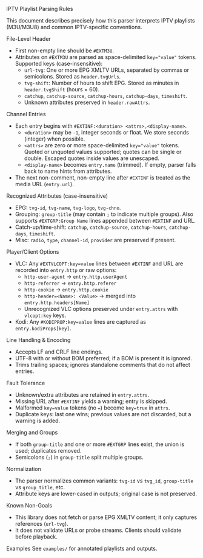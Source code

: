 IPTV Playlist Parsing Rules

This document describes precisely how this parser interprets IPTV playlists (M3U/M3U8) and common IPTV-specific conventions.

File-Level Header
- First non-empty line should be `#EXTM3U`.
- Attributes on `#EXTM3U` are parsed as space-delimited `key="value"` tokens. Supported keys (case-insensitive):
  - `url-tvg`: One or more EPG XMLTV URLs, separated by commas or semicolons. Stored as `header.tvgUrls`.
  - `tvg-shift`: Number of hours to shift EPG. Stored as minutes in `header.tvgShift` (hours × 60).
  - `catchup`, `catchup-source`, `catchup-hours`, `catchup-days`, `timeshift`.
  - Unknown attributes preserved in `header.rawAttrs`.

Channel Entries
- Each entry begins with `#EXTINF:<duration> <attrs>,<display-name>`.
  - `<duration>` may be `-1`, integer seconds or float. We store seconds (integer) when possible.
  - `<attrs>` are zero or more space-delimited `key="value"` tokens. Quoted or unquoted values supported; quotes can be single or double. Escaped quotes inside values are unescaped.
  - `<display-name>` becomes `entry.name` (trimmed). If empty, parser falls back to name hints from attributes.
- The next non-comment, non-empty line after `#EXTINF` is treated as the media URL (`entry.url`).

Recognized Attributes (case-insensitive)
- EPG: `tvg-id`, `tvg-name`, `tvg-logo`, `tvg-chno`.
- Grouping: `group-title` (may contain `;` to indicate multiple groups). Also supports `#EXTGRP:Group Name` lines appended between `#EXTINF` and URL.
- Catch-up/time-shift: `catchup`, `catchup-source`, `catchup-hours`, `catchup-days`, `timeshift`.
- Misc: `radio`, `type`, `channel-id`, `provider` are preserved if present.

Player/Client Options
- VLC: Any `#EXTVLCOPT:key=value` lines between `#EXTINF` and URL are recorded into `entry.http` or raw options:
  - `http-user-agent` -> `entry.http.userAgent`
  - `http-referrer` -> `entry.http.referer`
  - `http-cookie` -> `entry.http.cookie`
  - `http-header=<Name>: <Value>` -> merged into `entry.http.headers[Name]`
  - Unrecognized VLC options preserved under `entry.attrs` with `vlcopt:key` keys.
- Kodi: Any `#KODIPROP:key=value` lines are captured as `entry.kodiProps[key]`.

Line Handling & Encoding
- Accepts LF and CRLF line endings.
- UTF-8 with or without BOM preferred; if a BOM is present it is ignored.
- Trims trailing spaces; ignores standalone comments that do not affect entries.

Fault Tolerance
- Unknown/extra attributes are retained in `entry.attrs`.
- Missing URL after `#EXTINF` yields a warning; entry is skipped.
- Malformed `key=value` tokens (no `=`) become `key=true` in `attrs`.
- Duplicate keys: last one wins; previous values are not discarded, but a warning is added.

Merging and Groups
- If both `group-title` and one or more `#EXTGRP` lines exist, the union is used; duplicates removed.
- Semicolons (`;`) in `group-title` split multiple groups.

Normalization
- The parser normalizes common variants: `tvg-id` vs `tvg_id`, `group-title` vs `group_title`, etc.
- Attribute keys are lower-cased in outputs; original case is not preserved.

Known Non-Goals
- This library does not fetch or parse EPG XMLTV content; it only captures references (`url-tvg`).
- It does not validate URLs or probe streams. Clients should validate before playback.

Examples
See `examples/` for annotated playlists and outputs.
